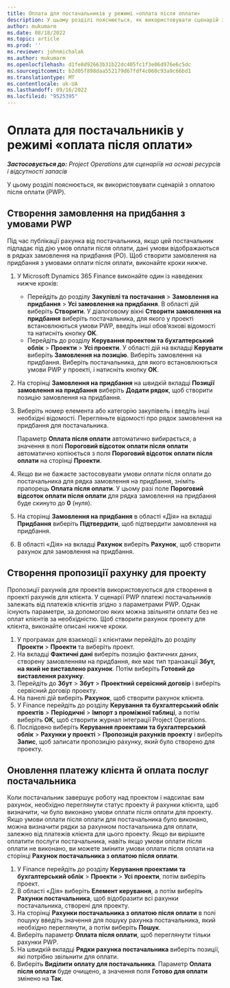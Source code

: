 ```yaml
---
title: Оплата для постачальників у режимі «оплата після оплати»
description: У цьому розділі пояснюється, як використовувати сценарій з оплатою після оплати (PWP).
author: mukumarm
ms.date: 08/18/2022
ms.topic: article
ms.prod: ''
ms.reviewer: johnmichalak
ms.author: mukumarm
ms.openlocfilehash: d1fe8d92663b31b22dc405fc1f3e06d976e6c5dc
ms.sourcegitcommit: b2d05f898daa552179d67fdf4c060c93a9c66bd1
ms.translationtype: MT
ms.contentlocale: uk-UA
ms.lasthandoff: 09/16/2022
ms.locfileid: "9525395"
---
```

# <a name="pay-when-paid-vendor-payments"></a>Оплата для постачальників у режимі «оплата після оплати»

_**Застосовується до:** Project Operations для сценаріїв на основі ресурсів і відсутності запасів_

У цьому розділі пояснюється, як використовувати сценарій з оплатою після оплати (PWP).

## <a name="create-a-purchase-order-that-has-pwp-terms"></a>Створення замовлення на придбання з умовами PWP

Під час публікації рахунка від постачальника, якщо цей постачальник підпадає під дію умов оплати після оплати, дані умови відображаються в рядках замовлення на придбання (PO). Щоб створити замовлення на придбання з умовами оплати після оплати, виконайте кроки нижче.

1. У Microsoft Dynamics 365 Finance виконайте один із наведених нижче кроків:

    - Перейдіть до розділу **Закупівлі та постачання** \> **Замовлення на придбання** \> **Усі замовлення на придбання**. В області дій виберіть **Створити**. У діалоговому вікні **Створити замовлення на придбання** виберіть постачальника, для якого у проекті встановлюються умови PWP, введіть інші обов’язкові відомості та натисніть кнопку **OK**.
    - Перейдіть до розділу **Керування проектом та бухгалтерський облік** \> **Проекти** \> **Усі проекти**. У області дій на вкладці **Керувати** виберіть **Замовлення на позицію**. Виберіть замовлення на придбання. Виберіть постачальника, для якого встановлюються умови PWP у проекті, і натисніть кнопку **ОК**.

2. На сторінці **Замовлення на придбання** на швидкій вкладці **Позиції замовлення на придбання** виберіть **Додати рядок**, щоб створити позицію замовлення на придбання.
3. Виберіть номер елемента або категорію закупівель і введіть інші необхідні відомості. Перегляньте відомості про рядок замовлення на придбання для постачальника.

    Параметр **Оплата після оплати** автоматично вибирається, а значення в полі **Пороговий відсоток оплати після оплати** автоматично копіюється з поля **Пороговий відсоток оплати після оплати** на сторінці **Проекти**.

4. Якщо ви не бажаєте застосовувати умови оплати після оплати до постачальника для рядка замовлення на придбання, зніміть прапорець **Оплата після оплати**. У цьому разі поле **Пороговий відсоток оплати після оплати** для рядка замовлення на придбання буде скинуто до **0** (нуля).
5. На сторінці **Замовлення на придбання** в області «Дія» на вкладці **Придбання** виберіть **Підтвердити**, щоб підтвердити замовлення на придбання.
6. В області «Дія» на вкладці **Рахунок** виберіть **Рахунок**, щоб створити рахунок для замовлення на придбання.

## <a name="create-a-project-invoice-proposal"></a>Створення пропозиції рахунку для проекту

Пропозиції рахунків для проектів використовуються для створення в проекті рахунків для клієнта. У сценарії PWP платежі постачальників залежать від платежів клієнтів згідно з параметрами PWP. Однак існують параметри, за допомогою яких можна звільняти оплати без не оплат клієнтів за необхідністю. Щоб створити рахунок проекту для клієнта, виконайте описані нижче кроки.

1. У програмах для взаємодії з клієнтами перейдіть до розділу **Проекти** \> **Проекти** та виберіть проект.
2. На вкладці **Фактичні дані** виберіть позицію фактичних даних, створену замовленням на придбання, яке має тип транзакції **Збут, на який не виставлено рахунок**. Потім виберіть **Готовий до виставлення рахунку**.
3. Перейдіть до **Збут** \> **Збут** \> **Проектний сервісний договір** і виберіть сервісний договір проекту.
4. На панелі дій виберіть **Рахунок**, щоб створити рахунок клієнта.
5. У Finance перейдіть до розділу **Керування та бухгалтерський облік проектів** \> **Періодичні** \> **Імпорт з проміжної таблиці**, а потім виберіть **OK**, щоб створити журнал інтеграції Project Operations.
6. Послідовно виберіть **Керування проектами та бухгалтерський облік** \> **Рахунки у проекті** \> **Пропозиція рахунків проекту** і виберіть **Запис**, щоб записати пропозицію рахунку, який було створено для проекту.

## <a name="update-a-customer-payment-and-pay-the-vendor"></a>Оновлення платежу клієнта й оплата послуг постачальника

Коли постачальник завершує роботу над проектом і надсилає вам рахунок, необхідно переглянути статус проекту й рахунки клієнта, щоб визначити, чи було виконано умови оплати після оплати для проекту. Якщо умови оплати після оплати для постачальника було виконано, можна визначити рядки за рахунком постачальника для оплати, залежно від платежів клієнта для цього проекту. Якщо ви вирішите оплатити послуги постачальника, навіть якщо умови оплати після оплати не виконано, ви можете змінити умови оплати після оплати на сторінці **Рахунок постачальника з оплатою після оплати**.

1. У Finance перейдіть до розділу **Керування проектами та бухгалтерський облік** \> **Проекти** \> **Усі проекти**, потім виберіть проект.
2. В області «Дія» виберіть **Елемент керування**, а потім виберіть **Рахунки постачальника**, щоб відобразити всі рахунки постачальника, створені для проекту.
3. На сторінці **Рахунки постачальника з оплатою після оплати** в полі пошуку введіть значення для пошуку рахунка постачальника, який необхідно переглянути, а потім виберіть **Пошук**.
4. Виберіть параметр **Оплата після оплати**, щоб переглянути тільки рахунки PWP.
5. На швидкій вкладці **Рядки рахунка постачальника** виберіть позиції, які потрібно звільнити для оплати.
6. Виберіть **Виділити оплату для постачальника**. Параметр **Оплата після оплати** буде очищено, а значення поля **Готово для оплати** змінено на **Так**.
